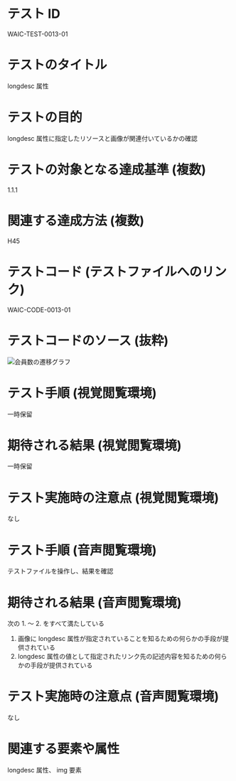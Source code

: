 

# テスト ID
WAIC-TEST-0013-01

# テストのタイトル
longdesc 属性

# テストの目的
longdesc 属性に指定したリソースと画像が関連付いているかの確認

# テストの対象となる達成基準 (複数)
1.1.1

# 関連する達成方法 (複数)
H45

# テストコード (テストファイルへのリンク)
WAIC-CODE-0013-01

# テストコードのソース (抜粋)
<div>
<p><img src="img/WAIC-CODE-0013-01.gif" alt="会員数の遷移グラフ" longdesc="WAIC-CODE-0013-01-ref1.html"></p>
</div>

# テスト手順 (視覚閲覧環境)
一時保留

# 期待される結果 (視覚閲覧環境)
一時保留

# テスト実施時の注意点 (視覚閲覧環境)
なし

# テスト手順 (音声閲覧環境)
テストファイルを操作し、結果を確認

# 期待される結果 (音声閲覧環境)
次の 1. 〜 2. をすべて満たしている
1. 画像に longdesc 属性が指定されていることを知るための何らかの手段が提供されている
2. longdesc 属性の値として指定されたリンク先の記述内容を知るための何らかの手段が提供されている

# テスト実施時の注意点 (音声閲覧環境)
なし

# 関連する要素や属性
longdesc 属性、 img 要素



